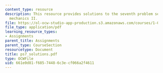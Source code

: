 ```yaml
---
content_type: resource
description: This resource provides solutions to the seventh problem set on engineering
  mechanics II.
file: https://ol-ocw-studio-app-production.s3.amazonaws.com/courses/1-060-engineering-mechanics-ii-spring-2006/661e0d81f68574486c3ecf066a2f4611_ps7_solutions.pdf
file_type: application/pdf
learning_resource_types:
- Assignments
parent_title: Assignments
parent_type: CourseSection
resourcetype: Document
title: ps7_solutions.pdf
type: OCWFile
uid: 661e0d81-f685-7448-6c3e-cf066a2f4611
---
```

